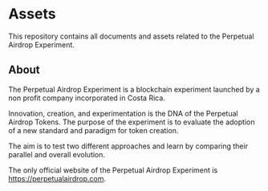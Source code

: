 # Assets

This repository contains all documents and assets related to the Perpetual Airdrop Experiment.

## About

The Perpetual Airdrop Experiment is a blockchain experiment launched by a non profit company incorporated in Costa Rica.

Innovation, creation, and experimentation is the DNA of the Perpetual Airdrop Tokens. The purpose of the experiment is to evaluate the adoption of a new standard and paradigm for token creation.

The aim is to test two different approaches and learn by comparing their parallel and overall evolution.

The only official website of the Perpetual Airdrop Experiment is https://perpetualairdrop.com.